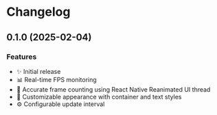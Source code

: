 # Changelog

## 0.1.0 (2025-02-04)

### Features

- ✨ Initial release
- 📊 Real-time FPS monitoring
- 🎯 Accurate frame counting using React Native Reanimated UI thread
- 🎨 Customizable appearance with container and text styles
- ⚙️ Configurable update interval 